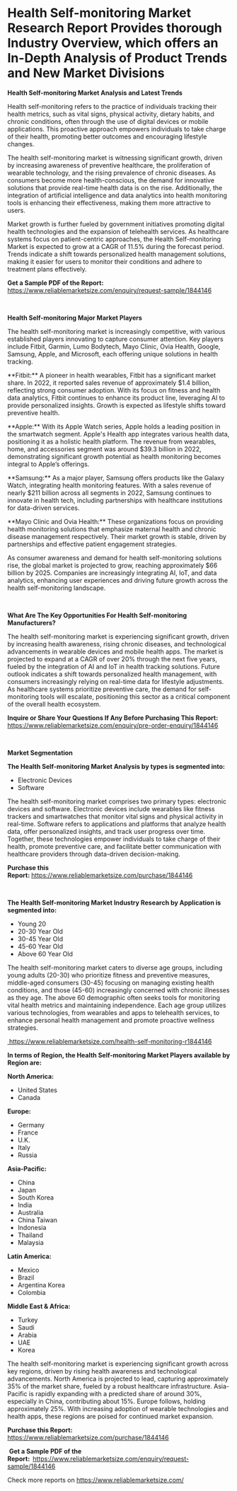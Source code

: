 <p><h1>Health Self-monitoring Market Research Report Provides thorough Industry Overview, which offers an In-Depth Analysis of Product Trends and New Market Divisions</h1></p><p><strong>Health Self-monitoring Market Analysis and Latest Trends</strong></p>
<p><p>Health self-monitoring refers to the practice of individuals tracking their health metrics, such as vital signs, physical activity, dietary habits, and chronic conditions, often through the use of digital devices or mobile applications. This proactive approach empowers individuals to take charge of their health, promoting better outcomes and encouraging lifestyle changes.</p><p>The health self-monitoring market is witnessing significant growth, driven by increasing awareness of preventive healthcare, the proliferation of wearable technology, and the rising prevalence of chronic diseases. As consumers become more health-conscious, the demand for innovative solutions that provide real-time health data is on the rise. Additionally, the integration of artificial intelligence and data analytics into health monitoring tools is enhancing their effectiveness, making them more attractive to users.</p><p>Market growth is further fueled by government initiatives promoting digital health technologies and the expansion of telehealth services. As healthcare systems focus on patient-centric approaches, the Health Self-monitoring Market is expected to grow at a CAGR of 11.5% during the forecast period. Trends indicate a shift towards personalized health management solutions, making it easier for users to monitor their conditions and adhere to treatment plans effectively.</p></p>
<p><strong>Get a Sample PDF of the Report:&nbsp;</strong> <a href="https://www.reliablemarketsize.com/enquiry/request-sample/1844146?utm_campaign=2397&utm_medium=2&utm_source=Github&utm_content=ia&utm_term=03032025&utm_id=health-self-monitoring">https://www.reliablemarketsize.com/enquiry/request-sample/1844146</a></p>
<p>&nbsp;</p>
<p><strong>Health Self-monitoring Major Market Players</strong></p>
<p><p>The health self-monitoring market is increasingly competitive, with various established players innovating to capture consumer attention. Key players include Fitbit, Garmin, Lumo Bodytech, Mayo Clinic, Ovia Health, Google, Samsung, Apple, and Microsoft, each offering unique solutions in health tracking.</p><p>**Fitbit:** A pioneer in health wearables, Fitbit has a significant market share. In 2022, it reported sales revenue of approximately $1.4 billion, reflecting strong consumer adoption. With its focus on fitness and health data analytics, Fitbit continues to enhance its product line, leveraging AI to provide personalized insights. Growth is expected as lifestyle shifts toward preventive health.</p><p>**Apple:** With its Apple Watch series, Apple holds a leading position in the smartwatch segment. Apple's Health app integrates various health data, positioning it as a holistic health platform. The revenue from wearables, home, and accessories segment was around $39.3 billion in 2022, demonstrating significant growth potential as health monitoring becomes integral to Apple’s offerings.</p><p>**Samsung:** As a major player, Samsung offers products like the Galaxy Watch, integrating health monitoring features. With a sales revenue of nearly $211 billion across all segments in 2022, Samsung continues to innovate in health tech, including partnerships with healthcare institutions for data-driven services.</p><p>**Mayo Clinic and Ovia Health:** These organizations focus on providing health monitoring solutions that emphasize maternal health and chronic disease management respectively. Their market growth is stable, driven by partnerships and effective patient engagement strategies.</p><p>As consumer awareness and demand for health self-monitoring solutions rise, the global market is projected to grow, reaching approximately $66 billion by 2025. Companies are increasingly integrating AI, IoT, and data analytics, enhancing user experiences and driving future growth across the health self-monitoring landscape.</p></p>
<p>&nbsp;</p>
<p><strong>What Are The Key Opportunities For Health Self-monitoring Manufacturers?</strong></p>
<p><p>The health self-monitoring market is experiencing significant growth, driven by increasing health awareness, rising chronic diseases, and technological advancements in wearable devices and mobile health apps. The market is projected to expand at a CAGR of over 20% through the next five years, fueled by the integration of AI and IoT in health tracking solutions. Future outlook indicates a shift towards personalized health management, with consumers increasingly relying on real-time data for lifestyle adjustments. As healthcare systems prioritize preventive care, the demand for self-monitoring tools will escalate, positioning this sector as a critical component of the overall health ecosystem.</p></p>
<p><strong>Inquire or Share Your Questions If Any Before Purchasing This Report:</strong> <a href="https://www.reliablemarketsize.com/enquiry/pre-order-enquiry/1844146?utm_campaign=2397&utm_medium=2&utm_source=Github&utm_content=ia&utm_term=03032025&utm_id=health-self-monitoring">https://www.reliablemarketsize.com/enquiry/pre-order-enquiry/1844146</a></p>
<p>&nbsp;</p>
<p><strong>Market Segmentation</strong></p>
<p><strong>The Health Self-monitoring Market Analysis by types is segmented into:</strong></p>
<p><ul><li>Electronic Devices</li><li>Software</li></ul></p>
<p><p>The health self-monitoring market comprises two primary types: electronic devices and software. Electronic devices include wearables like fitness trackers and smartwatches that monitor vital signs and physical activity in real-time. Software refers to applications and platforms that analyze health data, offer personalized insights, and track user progress over time. Together, these technologies empower individuals to take charge of their health, promote preventive care, and facilitate better communication with healthcare providers through data-driven decision-making.</p></p>
<p><strong>Purchase this Report:&nbsp;</strong><a href="https://www.reliablemarketsize.com/purchase/1844146?utm_campaign=2397&utm_medium=2&utm_source=Github&utm_content=ia&utm_term=03032025&utm_id=health-self-monitoring">https://www.reliablemarketsize.com/purchase/1844146</a></p>
<p>&nbsp;</p>
<p><strong>The Health Self-monitoring Market Industry Research by Application is segmented into:</strong></p>
<p><ul><li>Young 20</li><li>20-30 Year Old</li><li>30-45 Year Old</li><li>45-60 Year Old</li><li>Above 60 Year Old</li></ul></p>
<p><p>The health self-monitoring market caters to diverse age groups, including young adults (20-30) who prioritize fitness and preventive measures, middle-aged consumers (30-45) focusing on managing existing health conditions, and those (45-60) increasingly concerned with chronic illnesses as they age. The above 60 demographic often seeks tools for monitoring vital health metrics and maintaining independence. Each age group utilizes various technologies, from wearables and apps to telehealth services, to enhance personal health management and promote proactive wellness strategies.</p></p>
<p><a href="https://www.reliablemarketsize.com/health-self-monitoring-r1844146?utm_campaign=2397&utm_medium=2&utm_source=Github&utm_content=ia&utm_term=03032025&utm_id=health-self-monitoring">&nbsp;https://www.reliablemarketsize.com/health-self-monitoring-r1844146</a></p>
<p><strong>In terms of Region, the Health Self-monitoring Market Players available by Region are:</strong></p>
<p>
    <p> <strong> North America: </strong>
        <ul>
            <li>United States</li>
            <li>Canada</li>
        </ul>
        </p> 
    <p> <strong> Europe: </strong>
        <ul>
            <li>Germany</li>
            <li>France</li>
            <li>U.K.</li>
            <li>Italy</li>
            <li>Russia</li>
        </ul>
        </p> 
    <p> <strong> Asia-Pacific: </strong>
        <ul>
            <li>China</li>
            <li>Japan</li>
            <li>South Korea</li>
            <li>India</li>
            <li>Australia</li>
            <li>China Taiwan</li>
            <li>Indonesia</li>
            <li>Thailand</li>
            <li>Malaysia</li>
        </ul>
        </p> 
    <p> <strong> Latin America: </strong>
        <ul>
            <li>Mexico</li>
            <li>Brazil</li>
            <li>Argentina Korea</li>
            <li>Colombia</li>
        </ul>
        </p> 
    <p> <strong> Middle East & Africa: </strong>
        <ul>
            <li>Turkey</li>
            <li>Saudi</li>
            <li>Arabia</li>
            <li>UAE</li>
            <li>Korea</li>
        </ul>
    </p>
    </p>
<p><p>The health self-monitoring market is experiencing significant growth across key regions, driven by rising health awareness and technological advancements. North America is projected to lead, capturing approximately 35% of the market share, fueled by a robust healthcare infrastructure. Asia-Pacific is rapidly expanding with a predicted share of around 30%, especially in China, contributing about 15%. Europe follows, holding approximately 25%. With increasing adoption of wearable technologies and health apps, these regions are poised for continued market expansion.</p></p>
<p><strong>Purchase this Report: </strong><a href="https://www.reliablemarketsize.com/purchase/1844146?utm_campaign=2397&utm_medium=2&utm_source=Github&utm_content=ia&utm_term=03032025&utm_id=health-self-monitoring">https://www.reliablemarketsize.com/purchase/1844146</a></p>
<p>&nbsp;<strong>Get a Sample PDF of the Report:&nbsp;&nbsp;</strong><a href="https://www.reliablemarketsize.com/enquiry/request-sample/1844146?utm_campaign=2397&utm_medium=2&utm_source=Github&utm_content=ia&utm_term=03032025&utm_id=health-self-monitoring">https://www.reliablemarketsize.com/enquiry/request-sample/1844146</a></p>
<p><strong></strong></p>
<p>Check more reports on <a href="https://www.reliablemarketsize.com/?utm_campaign=2397&utm_medium=2&utm_source=Github&utm_content=ia&utm_term=03032025&utm_id=health-self-monitoring">https://www.reliablemarketsize.com/</a></p>